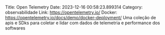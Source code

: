 Title: Open Telemetry
Date: 2023-12-16 00:58:23.899314
Category: observabilidade
Link: https://opentelemetry.io/
Docker: https://opentelemetry.io/docs/demo/docker-deployment/
Uma coleção de apis e SDks para coletar e lidar com dados de telemetria e performance dos softwares
